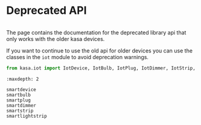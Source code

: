 # Deprecated API

```{currentmodule} kasa
```
The page contains the documentation for the deprecated library api that only works
with the older kasa devices.

If you want to continue to use the old api for older devices you can use the classes
in the `iot` module to avoid deprecation warnings.

```py
from kasa.iot import IotDevice, IotBulb, IotPlug, IotDimmer, IotStrip, IotLightStrip
```


```{toctree}
:maxdepth: 2

smartdevice
smartbulb
smartplug
smartdimmer
smartstrip
smartlightstrip
```

